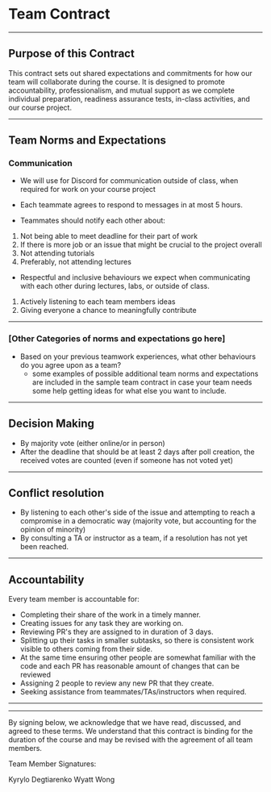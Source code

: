 # Team Contract

---
## Purpose of this Contract

This contract sets out shared expectations and commitments for how our team will collaborate during the course. It is designed to promote accountability, professionalism, and mutual support as we complete individual preparation, readiness assurance tests, in-class activities, and our course project.

---
## Team Norms and Expectations

### Communication

* We will use for Discord for communication outside of class, when required for work on your course project

* Each teammate agrees to respond to messages in at most 5 hours.

* Teammates should notify each other about:
1) Not being able to meet deadline for their part of work
2) If there is more job or an issue that might be crucial to the project overall
2) Not attending tutorials
3) Preferably, not attending lectures

* Respectful and inclusive behaviours we expect when communicating with each other during lectures, labs, or outside of class.
1) Actively listening to each team members ideas
2) Giving everyone a chance to meaningfully contribute

---

### [Other Categories of norms and expectations go here]

* Based on your previous teamwork experiences, what other behaviours do you agree upon as a team?
    - some examples of possible additional team norms and expectations are included in the sample team contract in case your team needs some help getting ideas for what else you want to include.

---

## Decision Making

* By majority vote (either online/or in person)
* After the deadline that should be at least 2 days after poll creation, the received votes are counted (even if someone has not voted yet)

---
## Conflict resolution

* By listening to each other's side of the issue and attempting to reach a compromise in a democratic way (majority vote, but accounting for the opinion of minority)
* By consulting a TA or instructor as a team, if a resolution has not yet been reached.

---

## Accountability

Every team member is accountable for:

* Completing their share of the work in a timely manner.
* Creating issues for any task they are working on.
* Reviewing PR's they are assigned to in duration of 3 days.
* Splitting up their tasks in smaller subtasks, so there is consistent work visible to others coming from their side.
* At the same time ensuring other people are somewhat familiar with the code and each PR has reasonable amount of changes that can be reviewed
* Assigning 2 people to review any new PR that they create.
* Seeking assistance from teammates/TAs/instructors when required.

---

---

By signing below, we acknowledge that we have read, discussed, and agreed to these terms. We understand that this contract is binding for the duration of the course and may be revised with the agreement of all team members.

Team Member Signatures:

Kyrylo Degtiarenko
Wyatt Wong